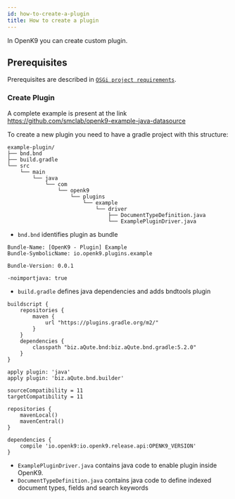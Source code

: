 ```yaml
---
id: how-to-create-a-plugin
title: How to create a plugin
---
```


In OpenK9 you can create custom plugin.

## Prerequisites

Prerequisites are described in [`OSGi project requirements`](/docs/osgi-requirements).

### Create Plugin

A complete example is present at the link https://github.com/smclab/openk9-example-java-datasource 

To create a new plugin you need to have a gradle project with this structure:

```
example-plugin/
├── bnd.bnd
├── build.gradle
└── src
    └── main
        └── java
            └── com
                └── openk9
                    └── plugins
                        └── example
                            └── driver
                                ├── DocumentTypeDefinition.java
                                └── ExamplePluginDriver.java
```

- `bnd.bnd` identifies plugin as bundle
```aidl
Bundle-Name: [OpenK9 - Plugin] Example
Bundle-SymbolicName: io.openk9.plugins.example

Bundle-Version: 0.0.1

-noimportjava: true
```
- `build.gradle` defines java dependencies and adds bndtools plugin 
```aidl
buildscript {
	repositories {
		maven {
			url "https://plugins.gradle.org/m2/"
		}
	}
	dependencies {
		classpath "biz.aQute.bnd:biz.aQute.bnd.gradle:5.2.0"
	}
}

apply plugin: 'java'
apply plugin: 'biz.aQute.bnd.builder'

sourceCompatibility = 11
targetCompatibility = 11

repositories {
	mavenLocal()
	mavenCentral()
}

dependencies {
	compile 'io.openk9:io.openk9.release.api:OPENK9_VERSION'
}
```
- `ExamplePluginDriver.java` contains java code to enable plugin inside OpenK9.
- `DocumentTypeDefinition.java` contains java code to define indexed document types, fields and search keywords